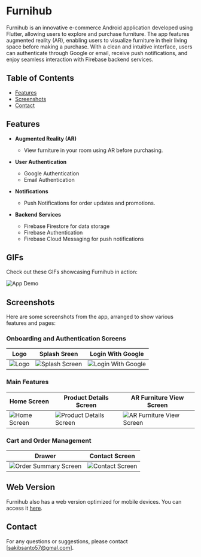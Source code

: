 # Furnihub

Furnihub is an innovative e-commerce Android application developed using Flutter, allowing users to explore and purchase furniture. The app features augmented reality (AR), enabling users to visualize furniture in their living space before making a purchase. With a clean and intuitive interface, users can authenticate through Google or email, receive push notifications, and enjoy seamless interaction with Firebase backend services.

## Table of Contents

- [Features](#features)
- [Screenshots](#screenshots)
- [Contact](#contact)

## Features

- **Augmented Reality (AR)**
  - View furniture in your room using AR before purchasing.

- **User Authentication**
  - Google Authentication
  - Email Authentication

- **Notifications**
  - Push Notifications for order updates and promotions.

- **Backend Services**
  - Firebase Firestore for data storage
  - Firebase Authentication
  - Firebase Cloud Messaging for push notifications

## GIFs

Check out these GIFs showcasing Furnihub in action:

![App Demo](gif.gif)

## Screenshots

Here are some screenshots from the app, arranged to show various features and pages:

### Onboarding and Authentication Screens
| Logo | Splash Sreen | Login With Google |
|---------------|----------------|-------------------|
| ![Logo](SreenShots/logo.jpg) | ![Splash Screen](SreenShots/splash_screen.jpg) | ![Login With Google](SreenShots/welcome.jpg) |

### Main Features
| Home Screen | Product Details Screen | AR Furniture View Screen |
|-------------|------------------------|-------------------------|
| ![Home Screen](SreenShots/home.jpg) | ![Product Details Screen](SreenShots/product.jpg) | ![AR Furniture View Screen](SreenShots/ar_img.jpg) |

### Cart and Order Management
| Drawer | Contact Screen |
|----------------------|----------------|
| ![Order Summary Screen](SreenShots/drawer.jpg) | ![Contact Screen](SreenShots/contact.jpg) |


## Web Version

Furnihub also has a web version optimized for mobile devices. You can access it [here](https://furnihub.web.app/).

## Contact

For any questions or suggestions, please contact [sakibsanto57@gmal.com].
